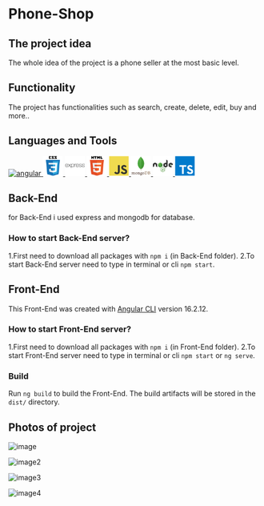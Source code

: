 # Phone-Shop

## The project idea
The whole idea of ​​the project is a phone seller at the most basic level.

## Functionality
The project has functionalities such as search, create, delete, edit, buy and more..

## Languages and Tools
<p align="left"> <a href="https://angular.io" target="_blank" rel="noreferrer"> <img src="https://angular.io/assets/images/logos/angular/angular.svg" alt="angular" width="40" height="40"/> </a> <a href="https://www.w3schools.com/css/" target="_blank" rel="noreferrer"> <img src="https://raw.githubusercontent.com/devicons/devicon/master/icons/css3/css3-original-wordmark.svg" alt="css3" width="40" height="40"/> </a> <a href="https://expressjs.com" target="_blank" rel="noreferrer"> <img src="https://raw.githubusercontent.com/devicons/devicon/master/icons/express/express-original-wordmark.svg" alt="express" width="40" height="40"/> </a> <a href="https://www.w3.org/html/" target="_blank" rel="noreferrer"> <img src="https://raw.githubusercontent.com/devicons/devicon/master/icons/html5/html5-original-wordmark.svg" alt="html5" width="40" height="40"/> </a> <a href="https://developer.mozilla.org/en-US/docs/Web/JavaScript" target="_blank" rel="noreferrer"> <img src="https://raw.githubusercontent.com/devicons/devicon/master/icons/javascript/javascript-original.svg" alt="javascript" width="40" height="40"/> </a> <a href="https://www.mongodb.com/" target="_blank" rel="noreferrer"> <img src="https://raw.githubusercontent.com/devicons/devicon/master/icons/mongodb/mongodb-original-wordmark.svg" alt="mongodb" width="40" height="40"/> </a> <a href="https://nodejs.org" target="_blank" rel="noreferrer"> <img src="https://raw.githubusercontent.com/devicons/devicon/master/icons/nodejs/nodejs-original-wordmark.svg" alt="nodejs" width="40" height="40"/> </a> <a href="https://www.typescriptlang.org/" target="_blank" rel="noreferrer"> <img src="https://raw.githubusercontent.com/devicons/devicon/master/icons/typescript/typescript-original.svg" alt="typescript" width="40" height="40"/> </a> </p>

## Back-End
for Back-End i used express and mongodb for database.


### How to start Back-End server?
1.First need to download all packages with `npm i` (in Back-End folder).
2.To start Back-End server need to type in terminal or cli `npm start`.


## Front-End
This Front-End was created with [Angular CLI](https://github.com/angular/angular-cli) version 16.2.12.


### How to start Front-End server?
1.First need to download all packages with `npm i` (in Front-End folder).
2.To start Front-End server need to type in terminal or cli `npm start` or `ng serve`.

### Build
Run `ng build` to build the Front-End. The build artifacts will be stored in the `dist/` directory.

## Photos of project

![image](https://github.com/vadiimXD/Phone-Shop/assets/117583181/dd2e23af-3c68-484a-a5d1-78d515e439e6)

![image2](https://github.com/vadiimXD/Phone-Shop/assets/117583181/98811eca-d4ad-4af5-a5e1-226c37763b08)

![image3](https://github.com/vadiimXD/Phone-Shop/assets/117583181/014d2789-f1a7-4b9d-867f-2837ae8148c4)

![image4](https://github.com/vadiimXD/Phone-Shop/assets/117583181/4c603883-b72c-402d-a6a8-cbf8840d9d85)

